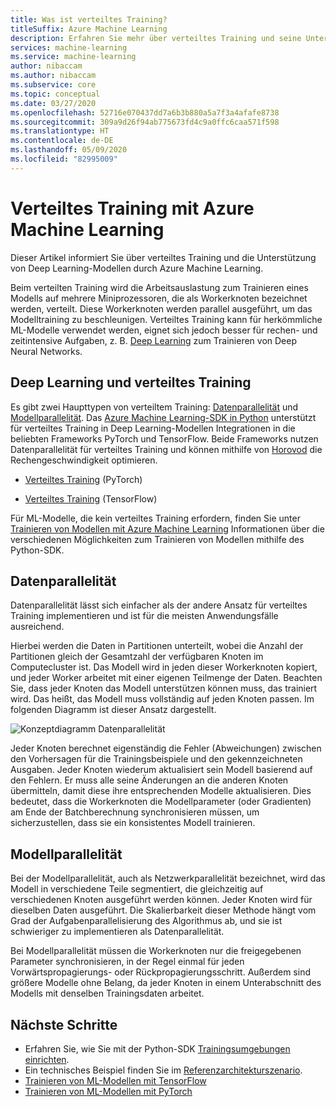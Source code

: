 ```yaml
---
title: Was ist verteiltes Training?
titleSuffix: Azure Machine Learning
description: Erfahren Sie mehr über verteiltes Training und seine Unterstützung durch Azure Machine Learning.
services: machine-learning
ms.service: machine-learning
author: nibaccam
ms.author: nibaccam
ms.subservice: core
ms.topic: conceptual
ms.date: 03/27/2020
ms.openlocfilehash: 52716e070437dd7a6b3b880a5a7f3a4afafe8738
ms.sourcegitcommit: 309a9d26f94ab775673fd4c9a0ffc6caa571f598
ms.translationtype: HT
ms.contentlocale: de-DE
ms.lasthandoff: 05/09/2020
ms.locfileid: "82995009"
---
```

# <a name="distributed-training-with-azure-machine-learning"></a>Verteiltes Training mit Azure Machine Learning

Dieser Artikel informiert Sie über verteiltes Training und die Unterstützung von Deep Learning-Modellen durch Azure Machine Learning. 

Beim verteilten Training wird die Arbeitsauslastung zum Trainieren eines Modells auf mehrere Miniprozessoren, die als Workerknoten bezeichnet werden, verteilt. Diese Workerknoten werden parallel ausgeführt, um das Modelltraining zu beschleunigen. Verteiltes Training kann für herkömmliche ML-Modelle verwendet werden, eignet sich jedoch besser für rechen- und zeitintensive Aufgaben, z. B. [Deep Learning](concept-deep-learning-vs-machine-learning.md) zum Trainieren von Deep Neural Networks. 

## <a name="deep-learning-and-distributed-training"></a>Deep Learning und verteiltes Training 

Es gibt zwei Haupttypen von verteiltem Training: [Datenparallelität](#data-parallelism) und [Modellparallelität](#model-parallelism). Das [Azure Machine Learning-SDK in Python](https://docs.microsoft.com/python/api/overview/azure/ml/intro?view=azure-ml-py) unterstützt für verteiltes Training in Deep Learning-Modellen Integrationen in die beliebten Frameworks PyTorch und TensorFlow. Beide Frameworks nutzen Datenparallelität für verteiltes Training und können mithilfe von [Horovod](https://horovod.readthedocs.io/en/latest/summary_include.html) die Rechengeschwindigkeit optimieren. 

* [Verteiltes Training](how-to-train-pytorch.md#distributed-training) (PyTorch)

* [Verteiltes Training](how-to-train-tensorflow.md#distributed-training) (TensorFlow)

Für ML-Modelle, die kein verteiltes Training erfordern, finden Sie unter [Trainieren von Modellen mit Azure Machine Learning](concept-train-machine-learning-model.md#python-sdk) Informationen über die verschiedenen Möglichkeiten zum Trainieren von Modellen mithilfe des Python-SDK.

## <a name="data-parallelism"></a>Datenparallelität

Datenparallelität lässt sich einfacher als der andere Ansatz für verteiltes Training implementieren und ist für die meisten Anwendungsfälle ausreichend.

Hierbei werden die Daten in Partitionen unterteilt, wobei die Anzahl der Partitionen gleich der Gesamtzahl der verfügbaren Knoten im Computecluster ist. Das Modell wird in jeden dieser Workerknoten kopiert, und jeder Worker arbeitet mit einer eigenen Teilmenge der Daten. Beachten Sie, dass jeder Knoten das Modell unterstützen können muss, das trainiert wird. Das heißt, das Modell muss vollständig auf jeden Knoten passen. Im folgenden Diagramm ist dieser Ansatz dargestellt.

![Konzeptdiagramm Datenparallelität](./media/concept-distributed-training/distributed-training.svg)

Jeder Knoten berechnet eigenständig die Fehler (Abweichungen) zwischen den Vorhersagen für die Trainingsbeispiele und den gekennzeichneten Ausgaben. Jeder Knoten wiederum aktualisiert sein Modell basierend auf den Fehlern. Er muss alle seine Änderungen an die anderen Knoten übermitteln, damit diese ihre entsprechenden Modelle aktualisieren. Dies bedeutet, dass die Workerknoten die Modellparameter (oder Gradienten) am Ende der Batchberechnung synchronisieren müssen, um sicherzustellen, dass sie ein konsistentes Modell trainieren. 

## <a name="model-parallelism"></a>Modellparallelität

Bei der Modellparallelität, auch als Netzwerkparallelität bezeichnet, wird das Modell in verschiedene Teile segmentiert, die gleichzeitig auf verschiedenen Knoten ausgeführt werden können. Jeder Knoten wird für dieselben Daten ausgeführt. Die Skalierbarkeit dieser Methode hängt vom Grad der Aufgabenparallelisierung des Algorithmus ab, und sie ist schwieriger zu implementieren als Datenparallelität. 

Bei Modellparallelität müssen die Workerknoten nur die freigegebenen Parameter synchronisieren, in der Regel einmal für jeden Vorwärtspropagierungs- oder Rückpropagierungsschritt. Außerdem sind größere Modelle ohne Belang, da jeder Knoten in einem Unterabschnitt des Modells mit denselben Trainingsdaten arbeitet.

## <a name="next-steps"></a>Nächste Schritte

* Erfahren Sie, wie Sie mit der Python-SDK [Trainingsumgebungen einrichten](how-to-set-up-training-targets.md).
* Ein technisches Beispiel finden Sie im [Referenzarchitekturszenario](https://docs.microsoft.com/azure/architecture/reference-architectures/ai/training-deep-learning).
* [Trainieren von ML-Modellen mit TensorFlow](how-to-train-tensorflow.md)
* [Trainieren von ML-Modellen mit PyTorch](how-to-train-pytorch.md) 